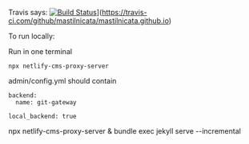 Travis says: [![Build Status](https://travis-ci.com/mastilnicata/mastilnicata.github.io.svg?branch=work)](https://travis-ci.com/mastilnicata/mastilnicata.github.io)](https://travis-ci.com/github/mastilnicata/mastilnicata.github.io)


To run locally:

Run in one terminal
```
npx netlify-cms-proxy-server
```

admin/config.yml should contain
```
backend:
  name: git-gateway

local_backend: true
```

npx netlify-cms-proxy-server & bundle exec jekyll serve --incremental
